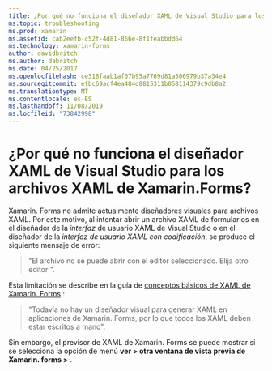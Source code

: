 ```yaml
---
title: ¿Por qué no funciona el diseñador XAML de Visual Studio para los archivos XAML de Xamarin.Forms?
ms.topic: troubleshooting
ms.prod: xamarin
ms.assetid: cab2eefb-c52f-4d81-866e-8f1feabbdd64
ms.technology: xamarin-forms
author: davidbritch
ms.author: dabritch
ms.date: 04/25/2017
ms.openlocfilehash: ce318faab1af07b95a7769d81a506979b37a34e4
ms.sourcegitcommit: efbc69acf4ea484d8815311b058114379c9db8a2
ms.translationtype: MT
ms.contentlocale: es-ES
ms.lasthandoff: 11/08/2019
ms.locfileid: "73842998"
---
```

# <a name="why-doesnt-the-visual-studio-xaml-designer-work-for-xamarinforms-xaml-files"></a>¿Por qué no funciona el diseñador XAML de Visual Studio para los archivos XAML de Xamarin.Forms?

Xamarin. Forms no admite actualmente diseñadores visuales para archivos XAML. Por este motivo, al intentar abrir un archivo XAML de formularios en el diseñador de la *interfaz* de usuario XAML de Visual Studio o en el diseñador de la *interfaz de usuario XAML con codificación*, se produce el siguiente mensaje de error:

> "El archivo no se puede abrir con el editor seleccionado. Elija otro editor ".

Esta limitación se describe en la guía de [conceptos básicos de XAML de Xamarin. Forms](~/xamarin-forms/xaml/xaml-basics/index.md) :

> "Todavía no hay un diseñador visual para generar XAML en aplicaciones de Xamarin. Forms, por lo que todos los XAML deben estar escritos a mano".

Sin embargo, el previsor de XAML de Xamarin. Forms se puede mostrar si se selecciona la opción de menú **ver > otra ventana de vista previa de Xamarin. forms >** .
